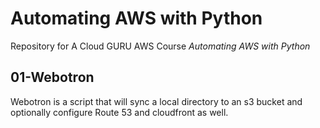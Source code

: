 # Automating AWS with Python


Repository for A Cloud GURU AWS Course *Automating AWS with Python*

## 01-Webotron

Webotron is a script that will sync a local directory to an s3 bucket and optionally configure Route 53 and cloudfront as well.
